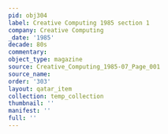 ```yaml
---
pid: obj304
label: Creative Computing 1985 section 1
company: Creative Computing
_date: '1985'
decade: 80s
commentary: 
object_type: magazine
source: Creative_Computing_1985-07_Page_001
source_name: 
order: '303'
layout: qatar_item
collection: temp_collection
thumbnail: ''
manifest: ''
full: ''
---
```

